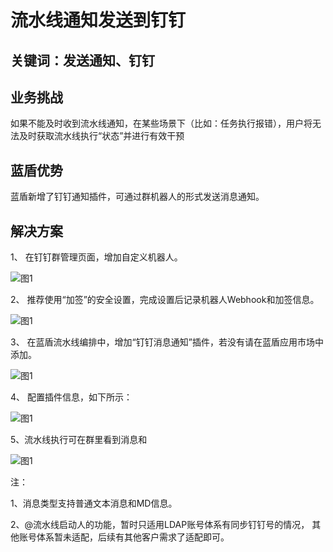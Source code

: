 # 流水线通知发送到钉钉


## 关键词：发送通知、钉钉 <a id="&#x51C6;&#x5907;&#x4E8B;&#x9879;"></a>

## 业务挑战 <a id="&#x51C6;&#x5907;&#x4E8B;&#x9879;"></a>

如果不能及时收到流水线通知，在某些场景下（比如：任务执行报错），用户将无法及时获取流水线执行“状态”并进行有效干预

## 蓝盾优势 <a id="&#x51C6;&#x5907;&#x4E8B;&#x9879;"></a>

蓝盾新增了钉钉通知插件，可通过群机器人的形式发送消息通知。

## 解决方案 <a id="&#x51C6;&#x5907;&#x4E8B;&#x9879;"></a>

1、 在钉钉群管理页面，增加自定义机器人。

![&#x56FE;1](../../assets/scene-notification-sent-nail-a.png)

2、 推荐使用“加签”的安全设置，完成设置后记录机器人Webhook和加签信息。

![&#x56FE;1](../../assets/scene-notification-sent-nail-b.png)

3、 在蓝盾流水线编排中，增加“钉钉消息通知”插件，若没有请在蓝盾应用市场中添加。

![&#x56FE;1](../../assets/scene-notification-sent-nail-c.png)

4、 配置插件信息，如下所示：

![&#x56FE;1](../../assets/scene-notification-sent-nail-d.png)

5、流水线执行可在群里看到消息和

![&#x56FE;1](../../assets/scene-notification-sent-nail-e.png)

注：

1、消息类型支持普通文本消息和MD信息。

2、@流水线启动人的功能，暂时只适用LDAP账号体系有同步钉钉号的情况， 其他账号体系暂未适配，后续有其他客户需求了适配即可。
